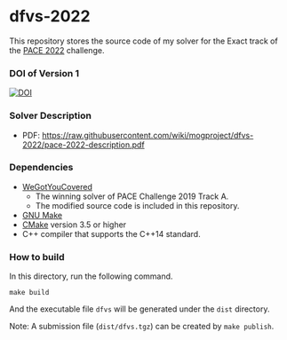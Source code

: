 # dfvs-2022

This repository stores the source code of my solver for the Exact track of the [PACE 2022](https://pacechallenge.org/2022/) challenge.

### DOI of Version 1

[![DOI](https://zenodo.org/badge/DOI/10.5281/zenodo.6604875.svg)](https://doi.org/10.5281/zenodo.6604875)

### Solver Description

- PDF: https://raw.githubusercontent.com/wiki/mogproject/dfvs-2022/pace-2022-description.pdf

### Dependencies

- [WeGotYouCovered](https://github.com/KarlsruheMIS/pace-2019)
  - The winning solver of PACE Challenge 2019 Track A.
  - The modified source code is included in this repository.
- [GNU Make](https://www.gnu.org/software/make/)
- [CMake](https://cmake.org/) version 3.5 or higher
- C++ compiler that supports the C++14 standard.

### How to build

In this directory, run the following command.

```
make build
```

And the executable file `dfvs` will be generated under the `dist` directory.

Note: A submission file (`dist/dfvs.tgz`) can be created by `make publish`.

